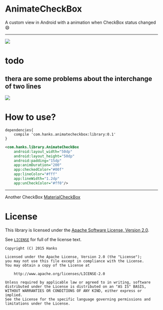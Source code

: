 # AnimateCheckBox
A custom view in Android with a animation when CheckBox status changed :smile:

---
![](https://img.shields.io/badge/Android-CustomView-brightgreen.svg)

# todo

thera are some problems about the interchange of two lines 
---
![](https://github.com/hanks-zyh/AnimateCheckBox/blob/master/screen.gif)

# How to use?

```
dependencies{
    compile 'com.hanks.animatecheckbox:library:0.1'
}
```


```xml
<com.hanks.library.AnimateCheckBox
    android:layout_width="50dp"
    android:layout_height="50dp"
    android:padding="15dp"
    app:animDuration="200"
    app:checkedColor="#00f"
    app:lineColor="#fff"
    app:lineWidth="1.2dp"
    app:unCheckColor="#ff0"/>
```
---
Another CheckBox
[MaterialCheckBox](https://github.com/hanks-zyh/MaterialCheckBox)

# License

This library is licensed under the [Apache Software License, Version 2.0](http://www.apache.org/licenses/LICENSE-2.0).

See [`LICENSE`](LICENSE) for full of the license text.

    Copyright (C) 2015 Hanks

    Licensed under the Apache License, Version 2.0 (the "License");
    you may not use this file except in compliance with the License.
    You may obtain a copy of the License at

        http://www.apache.org/licenses/LICENSE-2.0

    Unless required by applicable law or agreed to in writing, software
    distributed under the License is distributed on an "AS IS" BASIS,
    WITHOUT WARRANTIES OR CONDITIONS OF ANY KIND, either express or implied.
    See the License for the specific language governing permissions and
    limitations under the License.
